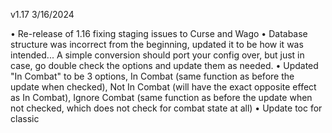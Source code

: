 v1.17 3/16/2024

• Re-release of 1.16 fixing staging issues to Curse and Wago
• Database structure was incorrect from the beginning, updated it to be how it was intended... A simple conversion should port your config over, but just in case, go double check the options and update them as needed.
• Updated "In Combat" to be 3 options, In Combat (same function as before the update when checked), Not In Combat (will have the exact opposite effect as In Combat), Ignore Combat (same function as before the update when not checked, which does not check for combat state at all)
• Update toc for classic
